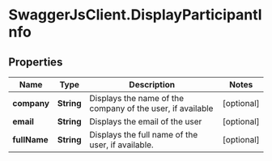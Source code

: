 # SwaggerJsClient.DisplayParticipantInfo

## Properties
Name | Type | Description | Notes
------------ | ------------- | ------------- | -------------
**company** | **String** | Displays the name of the company of the user, if available | [optional] 
**email** | **String** | Displays the email of the user | [optional] 
**fullName** | **String** | Displays the full name of the user, if available.  | [optional] 


